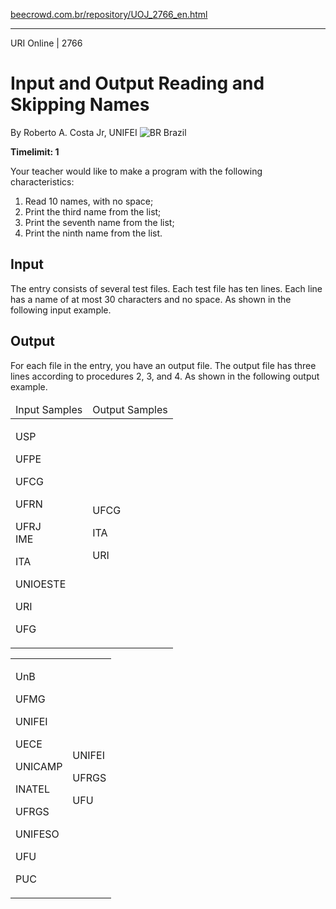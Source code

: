 <p><a href="https://www.beecrowd.com.br/repository/UOJ_2766_en.html">beecrowd.com.br/repository/UOJ_2766_en.html</a></p><hr>
<div>
  <span>URI Online | 2766</span>
  <h1>Input and Output Reading and Skipping Names</h1>
  <div>
    <p>By Roberto A. Costa Jr, UNIFEI <img src="https://resources.beecrowd.com.br/gallery/images/flags/br.gif" alt="BR"> Brazil</p>
  </div>
  <strong>Timelimit: 1</strong>
</div>
<div>
<div>
  <p>Your teacher would like to make a program with the following characteristics:</p>
  <ol>
    <li>Read 10 names, with no space;</li>
    <li>Print the third name from the list;</li>
    <li>Print the seventh name from the list;</li>
    <li>Print the ninth name from the list.</li>
  </ol>
</div>
<h2>Input</h2>
<div>
  <p>The entry consists of several test files. Each test file has ten lines. Each line has a name of at most 30 characters and no space. As shown in the following input example.</p>
</div>
<h2>Output</h2>
<div>
  <p>For each file in the entry, you have an output file. The output file has three lines according to procedures 2, 3, and 4. As shown in the following output example.</p>
</div>
<div></div>
<table>
  <thead>
    <tr>
      <td>Input Samples</td>
      <td>Output Samples</td>
    </tr>
  </thead>
  <tbody>
    <tr>
      <td>
        <p>USP</p>
        <p>UFPE</p>
        <p>UFCG</p>
        <p>UFRN</p>
        <p>UFRJ<br>
         IME</p>
        <p>ITA</p>
        <p>UNIOESTE</p>
        <p>URI</p>
        <p>UFG</p>
      </td>
      <td>
        <p>UFCG</p>
        <p>ITA</p>
        <p>URI</p>
      </td>
    </tr>
  </tbody>
</table>
<div></div>
  <table>
    <thead>
    </thead>
    <tbody>
      <tr>
        <td>
          <p>UnB</p>
          <p>UFMG</p>
          <p>UNIFEI</p>
          <p>UECE</p>
          <p>UNICAMP</p>
          <p>INATEL</p>
          <p>UFRGS</p>
          <p>UNIFESO</p>
          <p>UFU</p>
          <p>PUC</p>
        </td>
        <td>
          <p>UNIFEI</p>
          <p>UFRGS</p>
          <p>UFU</p>
        </td>
      </tr>
    </tbody>
  </table>
  <p>
  </p>
</div>
